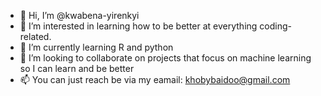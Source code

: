 - 👋 Hi, I’m @kwabena-yirenkyi
- 👀 I’m interested in learning how to be better at everything coding-related.
- 🌱 I’m currently learning R and python
- 💞️ I’m looking to collaborate on projects that focus on machine learning so I can learn and be better
- 📫 You can just reach be via my eamail: khobybaidoo@gmail.com

<!---
kwabena-yirenkyi/kwabena-yirenkyi is a ✨ special ✨ repository because its `README.md` (this file) appears on your GitHub profile.
You can click the Preview link to take a look at your changes.
--->

